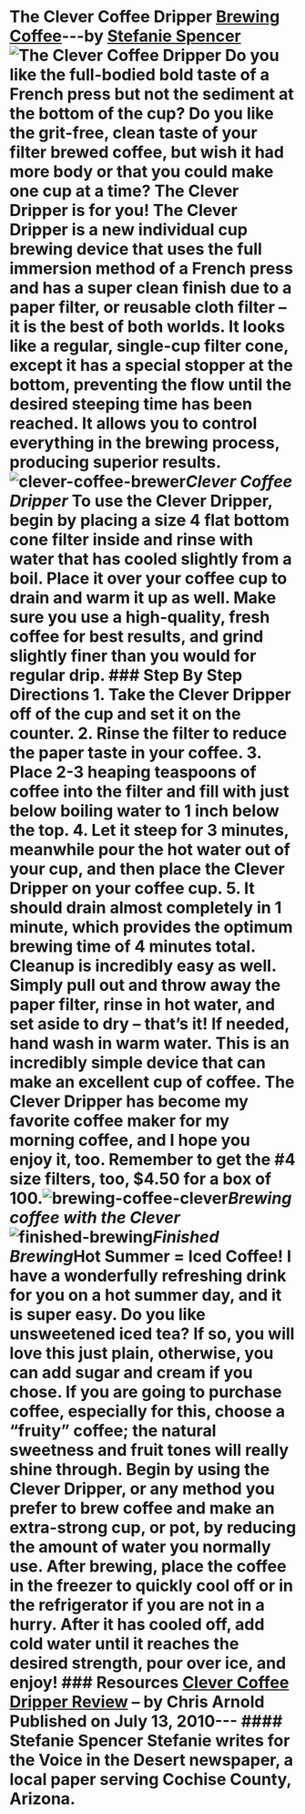 # The Clever Coffee Dripper [Brewing Coffee](https://ineedcoffee.com/section/brewing-coffee/)---by [Stefanie Spencer](https://ineedcoffee.com/by/stefanie-spencer/)![The Clever Coffee Dripper](https://ineedcoffee.com/images/posts/the-clever-coffee-dripper/brewing-coffee-clever.jpg) Do you like the full-bodied bold taste of a French press but not the sediment at the bottom of the cup? Do you like the grit-free, clean taste of your filter brewed coffee, but wish it had more body or that you could make one cup at a time? The Clever Dripper is for you! The Clever Dripper is a new individual cup brewing device that uses the full immersion method of a French press and has a super clean finish due to a paper filter, or reusable cloth filter – it is the best of both worlds. It looks like a regular, single-cup filter cone, except it has a special stopper at the bottom, preventing the flow until the desired steeping time has been reached. It allows you to control everything in the brewing process, producing superior results.![clever-coffee-brewer](https://ineedcoffee.com/assets/clever-coffee-brewer1.DItpkR2v_Z8qyTj.webp)_Clever Coffee Dripper_ To use the Clever Dripper, begin by placing a size 4 flat bottom cone filter inside and rinse with water that has cooled slightly from a boil. Place it over your coffee cup to drain and warm it up as well. Make sure you use a high-quality, fresh coffee for best results, and grind slightly finer than you would for regular drip. ### Step By Step Directions 1. Take the Clever Dripper off of the cup and set it on the counter. 2. Rinse the filter to reduce the paper taste in your coffee. 3. Place 2-3 heaping teaspoons of coffee into the filter and fill with just below boiling water to 1 inch below the top. 4. Let it steep for 3 minutes, meanwhile pour the hot water out of your cup, and then place the Clever Dripper on your coffee cup. 5. It should drain almost completely in 1 minute, which provides the optimum brewing time of 4 minutes total. Cleanup is incredibly easy as well. Simply pull out and throw away the paper filter, rinse in hot water, and set aside to dry – that’s it! If needed, hand wash in warm water. This is an incredibly simple device that can make an excellent cup of coffee. The Clever Dripper has become my favorite coffee maker for my morning coffee, and I hope you enjoy it, too. Remember to get the #4 size filters, too, $4.50 for a box of 100.![brewing-coffee-clever](https://ineedcoffee.com/assets/brewing-coffee-clever.DBkxI028_ZLwJ7f.webp)_Brewing coffee with the Clever_![finished-brewing](https://ineedcoffee.com/assets/finished-brewing.DytmrlEE_1jVhVt.webp)_Finished Brewing_**Hot Summer = Iced Coffee!** I have a wonderfully refreshing drink for you on a hot summer day, and it is super easy. Do you like unsweetened iced tea? If so, you will love this just plain, otherwise, you can add sugar and cream if you chose. If you are going to purchase coffee, especially for this, choose a “fruity” coffee; the natural sweetness and fruit tones will really shine through. Begin by using the Clever Dripper, or any method you prefer to brew coffee and make an extra-strong cup, or pot, by reducing the amount of water you normally use. After brewing, place the coffee in the freezer to quickly cool off or in the refrigerator if you are not in a hurry. After it has cooled off, add cold water until it reaches the desired strength, pour over ice, and enjoy! ### Resources [Clever Coffee Dripper Review](https://ineedcoffee.com/clever-coffee-dripper-review/) – by Chris Arnold Published on July 13, 2010--- #### Stefanie Spencer Stefanie writes for the Voice in the Desert newspaper, a local paper serving Cochise County, Arizona.